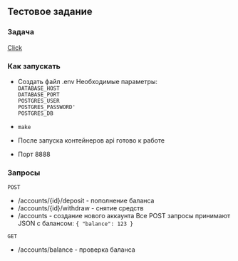 ## Тестовое задание

### Задача

[Click](https://docs.google.com/document/d/117-46922KU_HaKepb3v1zirv9S2m7Ue69jgXfoRGjTg/edit?pli=1#heading=h.pf7how9ocifx)

### Как запускать

- Создать файл .env
Необходимые параметры: \
`DATABASE_HOST` \
`DATABASE_PORT` \
`POSTGRES_USER` \
`POSTGRES_PASSWORD'` \
`POSTGRES_DB`


- `make`

- После запуска контейнеров api готово к работе
- Порт 8888

### Запросы

`POST`
- /accounts/{id}/deposit - пополнение баланса
- /accounts/{id}/withdraw - снятие средств
- /accounts - создание нового аккаунта
Все POST запросы принимают JSON с балансом:
`{ "balance": 123 }`

`GET`
- /accounts/balance - проверка баланса
